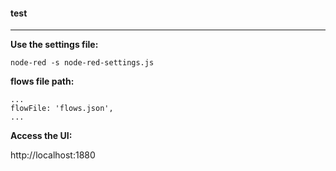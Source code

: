 
#### test 

---

**Use the settings file:**

```
node-red -s node-red-settings.js
```

**flows  file path:**
```
...
flowFile: 'flows.json',
...
```

**Access the UI:**

http://localhost:1880


